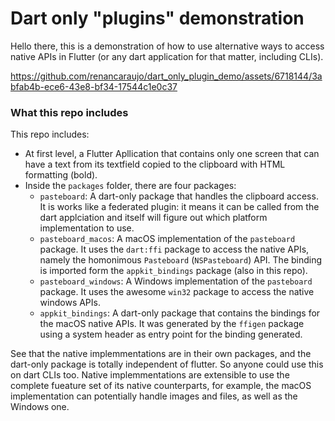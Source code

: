 # Dart only "plugins" demonstration

Hello there, this is a demonstration of how to use alternative ways to access native APIs in Flutter (or any dart application for that matter, including CLIs).


https://github.com/renancaraujo/dart_only_plugin_demo/assets/6718144/3abfab4b-ece6-43e8-bf34-17544c1e0c37


### What this repo includes

This repo includes:
- At first level, a Flutter Apllication that contains only one screen that can have a text from its textfield copied to the clipboard with HTML formatting (bold). 
- Inside the `packages` folder, there are four packages:
  - `pasteboard`: A dart-only package that handles the clipboard access. It is works like a federated plugin: it means it can be called from the dart applciation and itself will figure out which platform implementation to use.
  - `pasteboard_macos`: A macOS implementation of the `pasteboard` package. It uses the `dart:ffi` package to access the native APIs, namely the homonimous `Pasteboard` (`NSPasteboard`) API. The binding is imported form the `appkit_bindings` package (also in this repo).
  - `pasteboard_windows`: A Windows implementation of the `pasteboard` package. It uses the awesome `win32` package to access the native windows APIs.
  - `appkit_bindings`: A dart-only package that contains the bindings for the macOS native APIs. It was generated by the `ffigen` package using a system header as entry point for the binding generated.


See that the native implemmentations are in their own packages, and the dart-only package is totally independent of flutter. So anyone could use this on dart CLIs too.
Native implemmentations are extensible to use the complete fueature set of its native counterparts, for example, the macOS implementation can potentially handle images and files, as well as the Windows one. 
